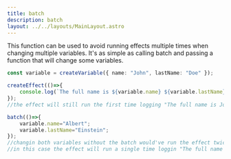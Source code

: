 ```yaml
---
title: batch
description: batch
layout: ../../layouts/MainLayout.astro
---
```


This function can be used to avoid running effects multiple times when changing multiple variables. It's as simple as calling batch and passing a function that will change some variables.

```typescript
const variable = createVariable({ name: "John", lastName: "Doe" });

createEffect(()=>{
    console.log(`The full name is ${variable.name} ${variable.lastName}`);
});
//the effect will still run the first time logging "The full name is John Doe"

batch(()=>{
    variable.name="Albert";
    variable.lastName="Einstein";
});
//changin both variables without the batch would've run the effect twice
//in this case the effect will run a single time loggin "The full name is Albert Einstein"

```

